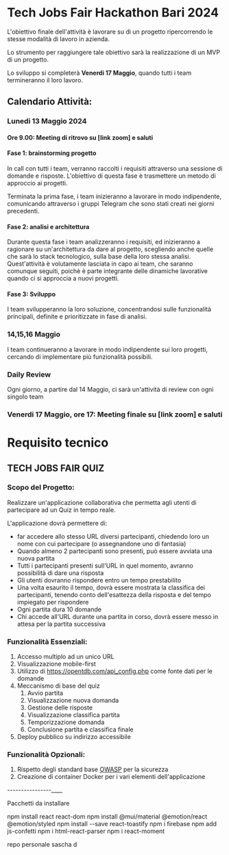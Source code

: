 # Tech Jobs Fair Hackathon Bari 2024

L'obiettivo finale dell'attività è lavorare su di un progetto ripercorrendo le stesse modalità di lavoro in azienda.

Lo strumento per raggiungere tale obiettivo sarà la realizzazione di un MVP di un progetto.

Lo sviluppo si completerà **Venerdi 17 Maggio**, quando tutti i team termineranno il loro lavoro.

## Calendario Attività:

### Lunedi 13 Maggio 2024

#### Ore 9.00: Meeting di ritrovo su [link zoom] e saluti

#### Fase 1: brainstorming progetto
In call con tutti i team, verranno raccolti i requisiti attraverso una sessione di domande e risposte.
L'obiettivo di questa fase è trasmettere un metodo di approccio ai progetti.

Terminata la prima fase, i team inizieranno a lavorare in modo indipendente, comunicando attraverso i gruppi Telegram che sono stati creati nei giorni precedenti. 

#### Fase 2: analisi e architettura
Durante questa fase i team analizzeranno i requisiti, ed inizieranno a ragionare su un'architettura da dare al progetto, scegliendo anche quelle che sarà lo stack tecnologico, sulla base della loro stessa analisi.
Quest'attività è volutamente lasciata in capo ai team, che saranno comunque seguiti, poichè è parte integrante delle dinamiche lavorative quando ci si approccia a nuovi progetti.

#### Fase 3: Sviluppo
I team svilupperanno la loro soluzione, concentrandosi sulle funzionalità principali, definite e prioritizzate in fase di analisi.

### 14,15,16 Maggio
I team continueranno a lavorare in modo indipendente sui loro progetti, cercando di implementare più funzionalità possibili.

### Daily Review

Ogni giorno, a partire dal 14 Maggio, ci sarà un'attività di review con ogni singolo team

### Venerdi 17 Maggio, ore 17: Meeting finale su [link zoom] e saluti

# Requisito tecnico

## TECH JOBS FAIR QUIZ

### Scopo del Progetto:
Realizzare un'applicazione collaborativa che permetta agli utenti di partecipare ad un Quiz in tempo reale.

L'applicazione dovrà permettere di:
- far accedere allo stesso URL diversi partecipanti, chiedendo loro un nome con cui partecipare (o assegnandone uno di fantasia)
- Quando almeno 2 partecipanti sono presenti, può essere avviata una nuova partita
- Tutti i partecipanti presenti sull'URL in quel momento, avranno possibilità di dare una risposta
- Gli utenti dovranno rispondere entro un tempo prestabilito
- Una volta esaurito il tempo, dovrà essere mostrata la classifica dei partecipanti, tenendo conto dell'esattezza della risposta e del tempo impiegato per rispondere
- Ogni partita dura 10 domande
- Chi accede all'URL durante una partita in corso, dovrà essere messo in attesa per la partita successiva

### Funzionalità Essenziali:

1. Accesso multiplo ad un unico URL
2. Visualizzazione mobile-first
3. Utilizzo di https://opentdb.com/api_config.php come fonte dati per le domande
4. Meccanismo di base del quiz
   1. Avvio partita
   2. Visualizzazione nuova domanda
   3. Gestione delle risposte
   4. Visualizzazione classifica partita
   5. Temporizzazione domanda
   6. Conclusione partita e classifica finale
 5. Deploy pubblico su indirizzo accessibile 

### Funzionalità Opzionali:

1. Rispetto degli standard base [OWASP](https://owasp.org/) per la sicurezza
2. Creazione di container Docker per i vari elementi dell'applicazione


----------------____

Pacchetti da installare

npm install react react-dom
npm install @mui/material @emotion/react @emotion/styled
npm install --save react-toastify
npm i firebase
npm add js-confetti
npm i html-react-parser
npm i react-moment

repo personale sascha d